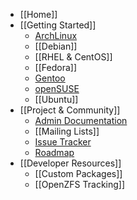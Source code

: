 * [[Home]]
* [[Getting Started]]
  * [ArchLinux][arch]
  * [[Debian]]
  * [[RHEL & CentOS]]
  * [[Fedora]]
  * [Gentoo][gentoo]
  * [openSUSE][opensuse]
  * [[Ubuntu]]
* [[Project & Community]]
  * [Admin Documentation][admin-docs]
  * [[Mailing Lists]]
  * [Issue Tracker][issues]
  * [Roadmap][roadmap]
* [[Developer Resources]]
  * [[Custom Packages]]
  * [[OpenZFS Tracking]]

[arch]: https://wiki.archlinux.org/index.php/ZFS
[funtoo]: http://www.funtoo.org/ZFS_Fun
[gentoo]: https://wiki.gentoo.org/wiki/ZFS
[opensuse]: https://software.opensuse.org/package/zfs
[admin-docs]: https://pthree.org/2012/04/17/install-zfs-on-debian-gnulinux/
[issues]: https://github.com/zfsonlinux/zfs/issues
[roadmap]: https://github.com/zfsonlinux/zfs/milestones
